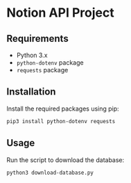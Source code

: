 # Notion API Project

## Requirements

- Python 3.x
- `python-dotenv` package
- `requests` package

## Installation

Install the required packages using pip:

```bash
pip3 install python-dotenv requests
```

## Usage

Run the script to download the database:

```bash
python3 download-database.py
```
